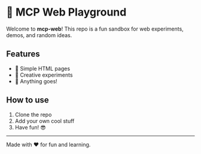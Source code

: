 # 🚀 MCP Web Playground

Welcome to **mcp-web**! This repo is a fun sandbox for web experiments, demos, and random ideas. 

## Features
- 🧪 Simple HTML pages
- 🎨 Creative experiments
- 🤖 Anything goes!

## How to use
1. Clone the repo
2. Add your own cool stuff
3. Have fun! 😎

---

Made with ❤️ for fun and learning.
